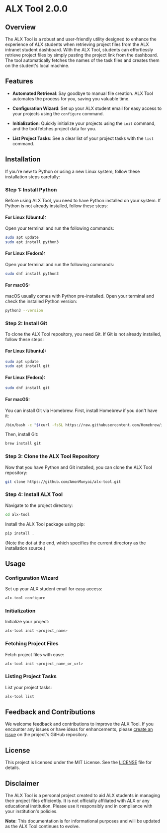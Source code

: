 # ALX Tool 2.0.0

## Overview

The ALX Tool is a robust and user-friendly utility designed to enhance the experience of ALX students when retrieving project files from the ALX intranet student dashboard. With the ALX Tool, students can effortlessly retrieve project files by simply pasting the project link from the dashboard. The tool automatically fetches the names of the task files and creates them on the student's local machine.

## Features

- **Automated Retrieval**: Say goodbye to manual file creation. ALX Tool automates the process for you, saving you valuable time.

- **Configuration Wizard**: Set up your ALX student email for easy access to your projects using the `configure` command.

- **Initialization**: Quickly initialize your projects using the `init` command, and the tool fetches project data for you.

- **List Project Tasks**: See a clear list of your project tasks with the `list` command.

## Installation

If you're new to Python or using a new Linux system, follow these installation steps carefully:

### Step 1: Install Python

Before using ALX Tool, you need to have Python installed on your system. If Python is not already installed, follow these steps:

#### For Linux (Ubuntu):

Open your terminal and run the following commands:

```bash
sudo apt update
sudo apt install python3
```

#### For Linux (Fedora):
Open your terminal and run the following commands:

```bash
sudo dnf install python3
```
#### For macOS:
macOS usually comes with Python pre-installed. Open your terminal and check the installed Python version:

```bash
python3 --version
```

### Step 2: Install Git

To clone the ALX Tool repository, you need Git. If Git is not already installed, follow these steps:

#### For Linux (Ubuntu):

```bash
sudo apt update
sudo apt install git
```
#### For Linux (Fedora):

```bash
sudo dnf install git
```
#### For macOS:

You can install Git via Homebrew. First, install Homebrew if you don't have it:

```bash
/bin/bash -c "$(curl -fsSL https://raw.githubusercontent.com/Homebrew/install/HEAD/install.sh)"
```
Then, install Git:

```bash
brew install git
```
### Step 3: Clone the ALX Tool Repository

Now that you have Python and Git installed, you can clone the ALX Tool repository:

```bash
git clone https://github.com/AmonMunyai/alx-tool.git
```

### Step 4: Install ALX Tool

Navigate to the project directory:

```bash
cd alx-tool
```
Install the ALX Tool package using pip:

```bash
pip install .
```

(Note the dot at the end, which specifies the current directory as the installation source.)

## Usage

### Configuration Wizard
Set up your ALX student email for easy access:

```bash
alx-tool configure
```

### Initialization
Initialize your project:

```bash
alx-tool init <project_name>
```

### Fetching Project Files

Fetch project files with ease:

```bash
alx-tool init <project_name_or_url>
```

### Listing Project Tasks

List your project tasks:

```bash
alx-tool list
```

## Feedback and Contributions

We welcome feedback and contributions to improve the ALX Tool. If you encounter any issues or have ideas for enhancements, please [create an issue](https://github.com/AmonMunyai/alx-tool/issues) on the project's GitHub repository.

## License

This project is licensed under the MIT License. See the [LICENSE](LICENSE) file for details.

## Disclaimer

The ALX Tool is a personal project created to aid ALX students in managing their project files efficiently. It is not officially affiliated with ALX or any educational institution. Please use it responsibly and in compliance with your institution's policies.

**Note**: This documentation is for informational purposes and will be updated as the ALX Tool continues to evolve.